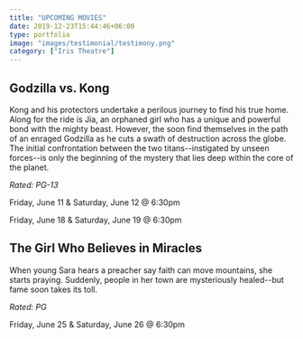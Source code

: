 ```yaml
---
title: "UPCOMING MOVIES"
date: 2019-12-23T15:44:46+06:00
type: portfolio
image: "images/testimonial/testimony.png"
category: ["Iris Theatre"]
---
```


## Godzilla vs. Kong

Kong and his protectors undertake a perilous journey to find his true home. Along for the ride is Jia, an orphaned girl who has a unique and powerful bond with the mighty beast. However, the soon find themselves in the path of an enraged Godzilla as he cuts a swath of destruction across the globe. The initial confrontation between the two titans--instigated by unseen forces--is only the beginning of the mystery that lies deep within the core of the planet. 

_Rated: PG-13_

Friday, June 11 & Saturday, June 12 @ 6:30pm

Friday, June 18 & Saturday, June 19 @ 6:30pm

## The Girl Who Believes in Miracles

When young Sara hears a preacher say faith can move mountains, she starts praying. Suddenly, people in her town are mysteriously healed--but fame soon takes its toll.

_Rated: PG_

Friday, June 25 & Saturday, June 26 @ 6:30pm
